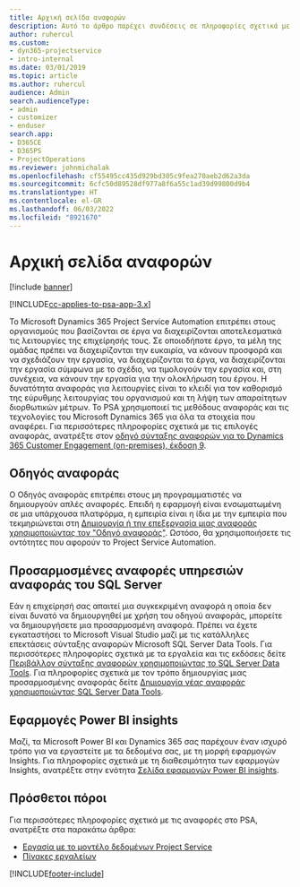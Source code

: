 ```yaml
---
title: Αρχική σελίδα αναφορών
description: Αυτό το άρθρο παρέχει συνδέσεις σε πληροφορίες σχετικά με τις αναφορές στο Dynamics 365 Project Service Automation.
author: ruhercul
ms.custom:
- dyn365-projectservice
- intro-internal
ms.date: 03/01/2019
ms.topic: article
ms.author: ruhercul
audience: Admin
search.audienceType:
- admin
- customizer
- enduser
search.app:
- D365CE
- D365PS
- ProjectOperations
ms.reviewer: johnmichalak
ms.openlocfilehash: cf55495cc435d929bd305c9fea270aeb2d62a3da
ms.sourcegitcommit: 6cfc50d89528df977a8f6a55c1ad39d99800d9b4
ms.translationtype: HT
ms.contentlocale: el-GR
ms.lasthandoff: 06/03/2022
ms.locfileid: "8921670"
---
```

# <a name="reporting-home-page"></a>Αρχική σελίδα αναφορών

[!include [banner](../includes/psa-now-project-operations.md)]

[!INCLUDE[cc-applies-to-psa-app-3.x](../includes/cc-applies-to-psa-app-3x.md)]

Το Microsoft Dynamics 365 Project Service Automation επιτρέπει στους οργανισμούς που βασίζονται σε έργα να διαχειρίζονται αποτελεσματικά τις λειτουργίες της επιχείρησής τους. Σε οποιοδήποτε έργο, τα μέλη της ομάδας πρέπει να διαχειρίζονται την ευκαιρία, να κάνουν προσφορά και να σχεδιάζουν την εργασία, να διαχειρίζονται τα έργα, να διαχειρίζονται την εργασία σύμφωνα με το σχέδιο, να τιμολογούν την εργασία και, στη συνέχεια, να κάνουν την εργασία για την ολοκλήρωση του έργου. Η δυνατότητα αναφοράς για λειτουργίες είναι το κλειδί για τον καθορισμό της εύρυθμης λειτουργίας του οργανισμού και τη λήψη των απαραίτητων διορθωτικών μέτρων. Το PSA χρησιμοποιεί τις μεθόδους αναφοράς και τις τεχνολογίες του Microsoft Dynamics 365 για όλα τα στοιχεία που αναφέρει. Για περισσότερες πληροφορίες σχετικά με τις επιλογές αναφοράς, ανατρέξτε στον [οδηγό σύνταξης αναφορών για το Dynamics 365 Customer Engagement (on-premises), έκδοση 9](/dynamics365/customerengagement/on-premises/analytics/reporting-analytics-with-dynamics-365).

## <a name="report-wizard"></a>Οδηγός αναφοράς

Ο Οδηγός αναφοράς επιτρέπει στους μη προγραμματιστές να δημιουργούν απλές αναφορές. Επειδή η εφαρμογή είναι ενσωματωμένη σε μια υπάρχουσα πλατφόρμα, η εμπειρία είναι η ίδια με την εμπειρία που τεκμηριώνεται στη [Δημιουργία ή την επεξεργασία μιας αναφοράς χρησιμοποιώντας τον "Οδηγό αναφοράς"](/dynamics365/customerengagement/on-premises/basics/create-edit-copy-report-wizard). Ωστόσο, θα χρησιμοποιήσετε τις οντότητες που αφορούν το Project Service Automation.

## <a name="custom-sql-server-reporting-services-reports"></a>Προσαρμοσμένες αναφορές υπηρεσιών αναφοράς του SQL Server

Εάν η επιχείρησή σας απαιτεί μια συγκεκριμένη αναφορά η οποία δεν είναι δυνατό να δημιουργηθεί με χρήση του οδηγού αναφοράς, μπορείτε να δημιουργήσετε μια προσαρμοσμένη αναφορά. Πρέπει να έχετε εγκαταστήσει το Microsoft Visual Studio μαζί με τις κατάλληλες επεκτάσεις σύνταξης αναφορών Microsoft SQL Server Data Tools. Για περισσότερες πληροφορίες σχετικά με τα εργαλεία και τις εκδόσεις δείτε [Περιβάλλον σύνταξης αναφορών χρησιμοποιώντας το SQL Server Data Tools](/dynamics365/customerengagement/on-premises/analytics/report-writing-environment-using-sql-server-data-tools). Για πληροφορίες σχετικά με τον τρόπο δημιουργίας μιας προσαρμοσμένης αναφοράς δείτε [Δημιουργία νέας αναφοράς χρησιμοποιώντας SQL Server Data Tools](/dynamics365/customerengagement/on-premises/analytics/create-a-new-report-using-sql-server-data-tools).

## <a name="power-bi-insights-apps"></a>Εφαρμογές Power BI insights

Μαζί, τα Microsoft Power BI και Dynamics 365 σας παρέχουν έναν ισχυρό τρόπο για να εργαστείτε με τα δεδομένα σας, με τη μορφή εφαρμογών Insights. Για πληροφορίες σχετικά με τη διαθεσιμότητα των εφαρμογών Insights, ανατρέξτε στην ενότητα [Σελίδα εφαρμογών Power BI insights](https://powerbi.microsoft.com/power-bi-insights-apps/).


## <a name="additional-resources"></a>Πρόσθετοι πόροι
Για περισσότερες πληροφορίες σχετικά με τις αναφορές στο PSA, ανατρέξτε στα παρακάτω άρθρα:

- [Εργασία με το μοντέλο δεδομένων Project Service](reports-working-project-service-data-model.md)
- [Πίνακες εργαλείων](reports-dashboards.md)



[!INCLUDE[footer-include](../includes/footer-banner.md)]
